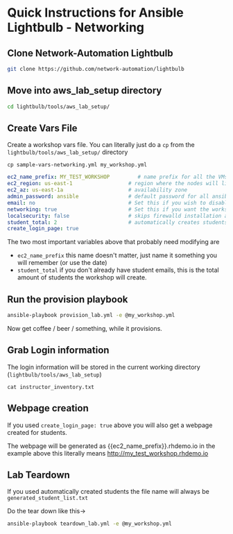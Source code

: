 # Quick Instructions for Ansible Lightbulb - Networking

## Clone Network-Automation Lightbulb

```bash
git clone https://github.com/network-automation/lightbulb
```

## Move into aws_lab_setup directory

```bash
cd lightbulb/tools/aws_lab_setup/
```

## Create Vars File
Create a workshop vars file.  You can literally just do a `cp` from the `lightbulb/tools/aws_lab_setup/` directory
```
cp sample-vars-networking.yml my_workshop.yml
```

```yml
ec2_name_prefix: MY_TEST_WORKSHOP         # name prefix for all the VMs
ec2_region: us-east-1                  # region where the nodes will live
ec2_az: us-east-1a                     # availability zone
admin_password: ansible                # default password for all ansible nodes
email: no                              # Set this if you wish to disable email
networking: true                       # Set this if you want the workshop in networking mode
localsecurity: false                   # skips firewalld installation and SE Linux when false
student_total: 2                       # automatically creates students if you don't define a user.yml
create_login_page: true
```
The two most important variables above that probably need modifying are
- `ec2_name_prefix` this name doesn't matter, just name it something you will remember (or use the date)
- `student_total` if you don't already have student emails, this is the total amount of students the workshop will create.  

## Run the provision playbook

```bash
ansible-playbook provision_lab.yml -e @my_workshop.yml
```

Now get coffee / beer / something, while it provisions.

## Grab Login information

The login information will be stored in the current working directory (`lightbulb/tools/aws_lab_setup`)

```
cat instructor_inventory.txt
```

## Webpage creation

If you used `create_login_page: true` above you will also get a webpage created for students.

The webpage will be generated as {{ec2_name_prefix}}.rhdemo.io
in the example above this literally means http://my_test_workshop.rhdemo.io

## Lab Teardown
If you used automatically created students the file name will always be `generated_student_list.txt`

Do the tear down like this->

```bash
ansible-playbook teardown_lab.yml -e @my_workshop.yml
```
